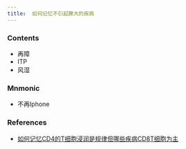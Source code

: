 ```yaml
---
title:  如何记忆不引起脾大的疾病
--- 
```


### Contents
- 再障
- ITP
- 风湿

### Mnmonic
- 不再Iphone

### References
- [如何记忆CD4的T细胞浸润是规律但哪些疾病CD8T细胞为主](/如何记忆CD4的T细胞浸润是规律但哪些疾病CD8T细胞为主)

